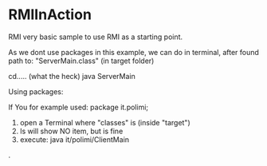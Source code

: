 # RMIInAction
RMI very basic sample to use RMI as a starting point.

As we dont use packages in this example, we can do in terminal, after found path to: "ServerMain.class" (in target folder)

cd..... (what the heck)
java ServerMain

Using packages:

If You for example used:
package it.polimi;

1) open a Terminal where "classes" is (inside "target")
2) ls will show NO item, but is fine
3) execute: java it/polimi/ClientMain     

.
